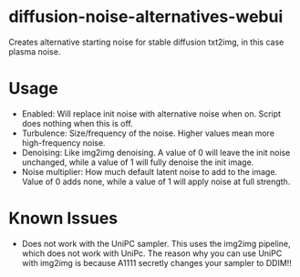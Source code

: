 # diffusion-noise-alternatives-webui
Creates alternative starting noise for stable diffusion txt2img, in this case plasma noise.

# Usage

* Enabled: Will replace init noise with alternative noise when on. Script does nothing when this is off.
* Turbulence: Size/frequency of the noise. Higher values mean more high-frequency noise.
* Denoising: Like img2img denoising. A value of 0 will leave the init noise unchanged, while a value of 1 will fully denoise the init image.
* Noise multiplier: How much default latent noise to add to the image. Value of 0 adds none, while a value of 1 will apply noise at full strength.

# Known Issues

* Does not work with the UniPC sampler. This uses the img2img pipeline, which does not work with UniPc. The reason why you can use UniPC with img2img is because A1111 secretly changes your sampler to DDIM!!
